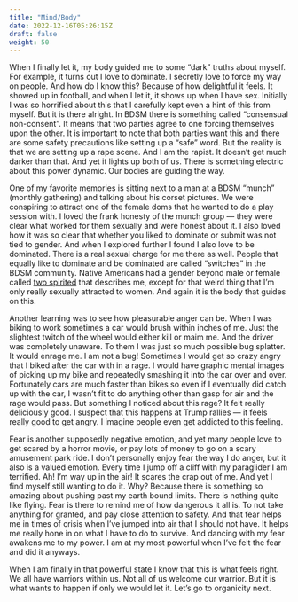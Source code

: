 ```yaml
---
title: "Mind/Body"
date: 2022-12-16T05:26:15Z
draft: false
weight: 50
---
```

When I finally let it, my body guided me to some “dark” truths about myself. For example, it turns out I love to dominate. I secretly love to force my way on people. And how do I know this? Because of how delightful it feels. It showed up in football, and when I let it, it shows up when I have sex. Initially I was so horrified about this that I carefully kept even a hint of this from myself. But it is there alright. In BDSM there is something called “consensual non-consent”. It means that two parties agree to one forcing themselves upon the other. It is important to note that both parties want this and there are some safety precautions like setting up a “safe” word. But the reality is that we are setting up a rape scene. And I am the rapist. It doesn’t get much darker than that. And yet it lights up both of us. There is something electric about this power dynamic. Our bodies are guiding the way. 

One of my favorite memories is sitting next to a man at a BDSM “munch” (monthly gathering) and talking about his corset pictures. We were conspiring to attract one of the female doms that he wanted to do a play session with. I loved the frank honesty of the munch group — they were clear what worked for them sexually and were honest about it. I also loved how it was so clear that whether you liked to dominate or submit was not tied to gender.  And when I explored further I found I also love to be dominated. There is a real sexual charge for me there as well. People that equally like to dominate and be dominated are called “switches” in the BDSM community.  Native Americans had a gender beyond male or female called [two spirited][1] that describes me, except for that weird thing that I’m only really sexually attracted to women. And again it is the body that guides on this.

Another learning was to see how pleasurable anger can be. When I was biking to work sometimes a car would brush within inches of me. Just the slightest twitch of the wheel would either kill or maim me. And the driver was completely unaware. To them I was just so much possible bug splatter. It would enrage me. I am not a bug! Sometimes I would get so  crazy angry that I biked after the car with in a rage. I would have graphic mental images of picking up my bike and repeatedly smashing it into the car over and over. Fortunately cars are much faster than bikes so even if I eventually did catch up with the car, I wasn’t fit to do anything other than gasp for air and the rage would pass. But something I noticed about this rage? It felt really deliciously good. I suspect that this happens at Trump rallies — it feels really good to get angry. I imagine people even get addicted to this feeling.

Fear is another supposedly negative emotion, and yet many people love to get scared by a horror movie, or pay lots of money to go on a scary amusement park ride.  I don’t personally enjoy fear the way I do anger, but it also is a valued emotion. Every time I jump off a cliff with my paraglider I am terrified. Ah! I’m way up in the air! It scares the crap out of me. And yet I find myself still wanting to do it. Why? Because there is something so amazing about pushing past my earth bound limits. There is nothing quite like flying. Fear is there to remind me of how dangerous it all is. To not take anything for granted, and pay close attention to safety. And that fear helps me in times of crisis when I’ve jumped into air that I should not have. It helps me really hone in on what I have to do to survive. And dancing with my fear awakens me to my power. I am at my most powerful when I’ve felt the fear and did it anyways. 

When I am finally in that powerful state I know that this is what feels right. We all have warriors within us. Not all of us welcome our warrior. But it is what wants to happen if only we would let it. Let’s go to organicity next.

[1]:	https://www.ihs.gov/lgbt/health/twospirit/#:~:text=Traditionally%2C%20Native%20American%20two%2Dspirit,a%20distinct%2C%20alternative%20gender%20status.